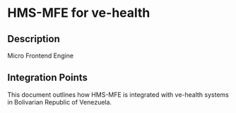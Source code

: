 # HMS-MFE for ve-health

## Description

Micro Frontend Engine

## Integration Points

This document outlines how HMS-MFE is integrated with ve-health systems in Bolivarian Republic of Venezuela.

